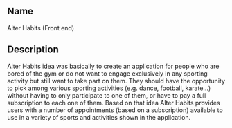 <!-- # AlterHabits React App.
Implementation of the View on AlterHabits web application using React framework.
The application is retrieving any data needed to be rendered through asychronous requests on
Spring Rest APIs on Back End. -->

## Name

Alter Habits (Front end)

## Description

Alter Habits idea was basically to create an application for people who are bored of the gym or do not want to engage exclusively in any sporting activity but still want to take part on them. They should have the opportunity to pick among various sporting activities (e.g. dance, football, karate...)  without having to only participate to one of them, or have to pay a full subscription to each one of them. Based on that idea Alter Habits provides users with a number of appointments (based on a subscription) available to use in a variety of sports and activities shown in the application. 
